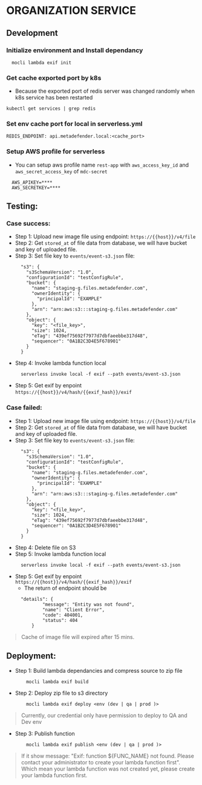 # ORGANIZATION SERVICE


## Development

### Initialize environment and Install dependancy
```
  mocli lambda exif init
```

### Get cache exported port by k8s

- Because the exported port of redis server was changed randomly when k8s service has been restarted

```
kubectl get services | grep redis
```

### Set env cache port for local in serverless.yml
```
REDIS_ENDPOINT: api.metadefender.local:<cache_port>
```

### Setup AWS profile for serverless
- You can setup aws profile name `rest-app` with `aws_access_key_id` and `aws_secret_access_key` of `mdc-secret`
```
  AWS_APIKEY=****
  AWS_SECRETKEY=****
```
## Testing:
### Case success:

- Step 1: Upload new image file using endpoint: `https://{{host}}/v4/file`
- Step 2: Get `stored_at` of file data from database, we will have bucket and key of uploaded file.
- Step 3: Set file key to `events/event-s3.json` file:
  ```
    "s3": {
      "s3SchemaVersion": "1.0",
      "configurationId": "testConfigRule",
      "bucket": {
        "name": "staging-g.files.metadefender.com",
        "ownerIdentity": {
          "principalId": "EXAMPLE"
        },
        "arn": "arn:aws:s3:::staging-g.files.metadefender.com"
      },
      "object": {
        "key": "<file_key>",
        "size": 1024,
        "eTag": "439ef75692f7977d7dbfaeebbe317d48",
        "sequencer": "0A1B2C3D4E5F678901"
      }
    }
  ```
- Step 4: Invoke lambda function local
  ```
    serverless invoke local -f exif --path events/event-s3.json
  ```
- Step 5: Get exif by enpoint `https://{{host}}/v4/hash/{{exif_hash}}/exif`
### Case failed:
- Step 1: Upload new image file using endpoint: `https://{{host}}/v4/file`
- Step 2: Get `stored_at` of file data from database, we will have bucket and key of uploaded file.
- Step 3: Set file key to `events/event-s3.json` file:
  ```
    "s3": {
      "s3SchemaVersion": "1.0",
      "configurationId": "testConfigRule",
      "bucket": {
        "name": "staging-g.files.metadefender.com",
        "ownerIdentity": {
          "principalId": "EXAMPLE"
        },
        "arn": "arn:aws:s3:::staging-g.files.metadefender.com"
      },
      "object": {
        "key": "<file_key>",
        "size": 1024,
        "eTag": "439ef75692f7977d7dbfaeebbe317d48",
        "sequencer": "0A1B2C3D4E5F678901"
      }
    }
  ```
- Step 4: Delete file on S3
- Step 5: Invoke lambda function local
  ```
    serverless invoke local -f exif --path events/event-s3.json
  ```
- Step 5: Get exif by enpoint `https://{{host}}/v4/hash/{{exif_hash}}/exif`
  - The return of endpoint should be
  ```
    "details": {
            "message": "Entity was not found",
            "name": "Client Error",
            "code": 404001,
            "status": 404
        }
  ```

> Cache of image file will expired after 15 mins.

## Deployment:
- Step 1: Build lambda dependancies and compress source to zip file
    ```
        mocli lambda exif build
    ```
- Step 2: Deploy zip file to s3 directory
    ```
        mocli lambda exif deploy <env (dev | qa | prod )>
    ```
> Currently, our credential only have permission to deploy to QA and Dev env
- Step 3: Publish function
    ```
        mocli lambda exif publish <env (dev | qa | prod )>
    ```
> If it show message: "Exif: function ${FUNC_NAME} not found. Please contact your administrator to create your lambda function first". Which mean your lambda function was not created yet, please create your lambda function first.

